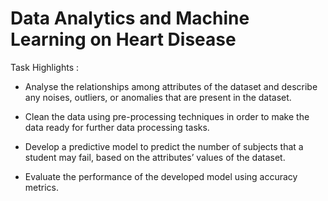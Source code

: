 # Data Analytics and Machine Learning on Heart Disease

Task Highlights : 

- Analyse the relationships among attributes of the dataset and describe any noises, outliers, or anomalies that are present in the dataset.

- Clean the data using pre-processing techniques in order to make the data ready for further data processing tasks.

- Develop a predictive model to predict the number of subjects that a student may fail, based on the attributes’ values of the dataset.

- Evaluate the performance of the developed model using accuracy metrics. 
